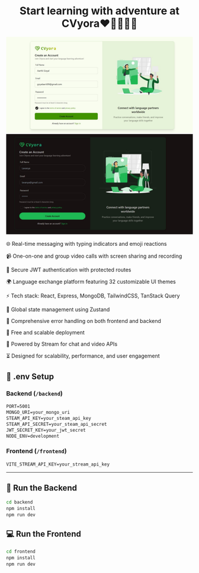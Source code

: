 <h1 align="center"> Start learning with adventure at CVyora❤️🫱🏻‍🫲🏼 </h1>

![Demo App](/frontend/public/readme_pic1.jpg)
![Demo App](/frontend/public/readme_pic2.jpg)

🌐 Real-time messaging with typing indicators and emoji reactions

📹 One-on-one and group video calls with screen sharing and recording

🔐 Secure JWT authentication with protected routes

🌍 Language exchange platform featuring 32 customizable UI themes

⚡ Tech stack: React, Express, MongoDB, TailwindCSS, TanStack Query

🧠 Global state management using Zustand

🚨 Comprehensive error handling on both frontend and backend

🚀 Free and scalable deployment

🎯 Powered by Stream for chat and video APIs

⏳ Designed for scalability, performance, and user engagement


## 🧪 .env Setup

### Backend (`/backend`)

```
PORT=5001
MONGO_URI=your_mongo_uri
STEAM_API_KEY=your_steam_api_key
STEAM_API_SECRET=your_steam_api_secret
JWT_SECRET_KEY=your_jwt_secret
NODE_ENV=development
```

### Frontend (`/frontend`)

```
VITE_STREAM_API_KEY=your_stream_api_key
```

---

## 🔧 Run the Backend

```bash
cd backend
npm install
npm run dev
```

## 💻 Run the Frontend

```bash
cd frontend
npm install
npm run dev
```

